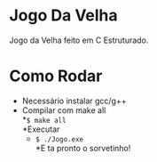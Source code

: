 # Jogo Da Velha
Jogo da Velha feito em C Estruturado.

# Como Rodar
* Necessário instalar gcc/g++  
* Compilar com make all  
  *`$ make all`  
*Executar  
  * `$ ./Jogo.exe`  
*E ta pronto o sorvetinho!
